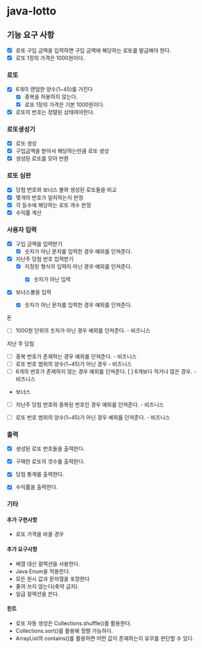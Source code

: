 # java-lotto
## 기능 요구 사항
- [x] 로또 구입 금액을 입력하면 구입 금액에 해당하는 로또를 발급해야 한다.
- [x] 로또 1장의 가격은 1000원이다.

### 로또
- [x] 6개의 랜덤한 양수(1~45)를 가진다
  - [x] 중복을 허용하지 않는다.
  - [x] 로또 1장의 가격은 기본 1000원이다.
- [x] 로또의 번호는 정렬된 상태여야한다. 
   
### 로또생성기
- [x] 로또 생성
- [x] 구입금액을 받아서 해당하는만큼 로또 생성
- [x] 생성된 로또를 모아 반환

### 로또 심판
- [x] 당첨 번호와 보너스 볼와 생성된 로또들을 비교
- [x] 몇개의 번호가 일치하는지 판정
- [x] 각 등수에 해당하는 로또 개수 판정
- [x] 수익률 계산

### 사용자 입력
- [x] 구입 금액을 입력받기
  - [x] 숫자가 아닌 문자를 입력한 경우 예외를 던져준다.
  
- [x] 지난주 당첨 번호 입력받기
  - [x] 지정된 형식의 입력이 아닌 경우 예외를 던져준다.
    - [x] 숫자가 아닌 입력
 
  
- [x] 보너스볼을 입력
  - [x] 숫자가 아닌 문자를 입력한 경우 예외를 던져준다.

  
돈
- [ ] 1000원 단위의 숫자가 아닌 경우 예외를 던져준다. - 비즈니스

지난 주 당첨
- [ ] 중복 번호가 존재하는 경우 예외를 던져준다. - 비즈니스
- [ ] 로또 번호 범위의 양수(1~45)가 아닌 경우 - 비즈니스
- [ ] 6개의 번호가 존재하지 않는 경우 예외를 던져준다.
  [ ] 6개보다 적거나 많은 경우. - 비즈니스

- 보너스
- [ ] 지난주 당첨 번호와 중복된 번호인 경우 예외를 던져준다. - 비즈니스
- [ ] 로또 번호 범위의 양수(1~45)가 아닌 경우 예외를 던져준다. - 비즈니스
  


### 출력
- [x] 생성된 로또 번호들을 출력한다.
- [x] 구매한 로또의 갯수를 출력한다.
- [x] 당첨 통계를 출력한다.
- [x] 수익률을 출력한다.


### 기타
#### 추가 구현사항
- 로또 가격을 바꿀 경우

#### 추가 요구사항 
- 배열 대신 컬렉션을 사용한다.
- Java Enum을 적용한다.
- 모든 원시 값과 문자열을 포장한다
- 줄여 쓰지 않는다(축약 금지).
- 일급 컬렉션을 쓴다.

#### 힌트
- 로또 자동 생성은 Collections.shuffle()를 활용한다.
- Collections.sort()를 활용해 정렬 가능하다.
- ArrayList의 contains()를 활용하면 어떤 값이 존재하는지 유무를 판단할 수 있다.

